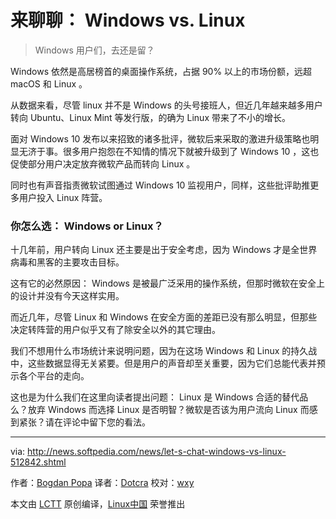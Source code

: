 来聊聊： Windows vs. Linux
============================================================

>  Windows 用户们，去还是留？

Windows 依然是高居榜首的桌面操作系统，占据 90% 以上的市场份额，远超 macOS 和 Linux 。

从数据来看，尽管 linux 并不是 Windows 的头号接班人，但近几年越来越多用户转向 Ubuntu、Linux Mint 等发行版，的确为 Linux 带来了不小的增长。

面对 Windows 10 发布以来招致的诸多批评，微软后来采取的激进升级策略也明显无济于事。很多用户抱怨在不知情的情况下就被升级到了 Windows 10 ，这也促使部分用户决定放弃微软产品而转向 Linux 。

同时也有声音指责微软试图通过 Windows 10 监视用户，同样，这些批评助推更多用户投入 Linux 阵营。

### 你怎么选： Windows or Linux？

十几年前，用户转向 Linux 还主要是出于安全考虑，因为 Windows 才是全世界病毒和黑客的主要攻击目标。

这有它的必然原因： Windows 是被最广泛采用的操作系统，但那时微软在安全上的设计并没有今天这样实用。

而近几年，尽管 Linux 和 Windows 在安全方面的差距已没有那么明显，但那些决定转阵营的用户似乎又有了除安全以外的其它理由。

我们不想用什么市场统计来说明问题，因为在这场 Windows 和 Linux 的持久战中，这些数据显得无关紧要。但是用户的声音却至关重要，因为它们总能代表并预示各个平台的走向。

这也是为什么我们在这里向读者提出问题： Linux 是 Windows 合适的替代品么？放弃 Windows 而选择 Linux 是否明智？微软是否该为用户流向 Linux 而感到紧张？请在评论中留下您的看法。

--------------------------------------------------------------------------------

via: http://news.softpedia.com/news/let-s-chat-windows-vs-linux-512842.shtml

作者：[Bogdan Popa][a]
译者：[Dotcra](https://github.com/Dotcra)
校对：[wxy](https://github.com/wxy)

本文由 [LCTT](https://github.com/LCTT/TranslateProject) 原创编译，[Linux中国](https://linux.cn/) 荣誉推出

[a]:http://news.softpedia.com/editors/browse/bogdan-popa
[1]:http://news.softpedia.com/editors/browse/bogdan-popa
[2]:http://news.softpedia.com/news/let-s-chat-windows-vs-linux-512842.shtml#
[3]:https://share.flipboard.com/bookmarklet/popout?v=2&title=Let%E2%80%99s+Chat%3A+Windows+vs.+Linux&url=http%3A%2F%2Fnews.softpedia.com%2Fnews%2Flet-s-chat-windows-vs-linux-512842.shtml&t=1487122876&utm_campaign=widgets&utm_medium=web&utm_source=flipit&utm_content=news.softpedia.com
[4]:http://news.softpedia.com/news/let-s-chat-windows-vs-linux-512842.shtml#
[5]:http://twitter.com/intent/tweet?related=softpedia&via=bgdftw&text=Let%E2%80%99s+Chat%3A+Windows+vs.+Linux&url=http%3A%2F%2Fnews.softpedia.com%2Fnews%2Flet-s-chat-windows-vs-linux-512842.shtml
[6]:https://plus.google.com/share?url=http://news.softpedia.com/news/let-s-chat-windows-vs-linux-512842.shtml
[7]:https://twitter.com/intent/follow?screen_name=bgdftw


